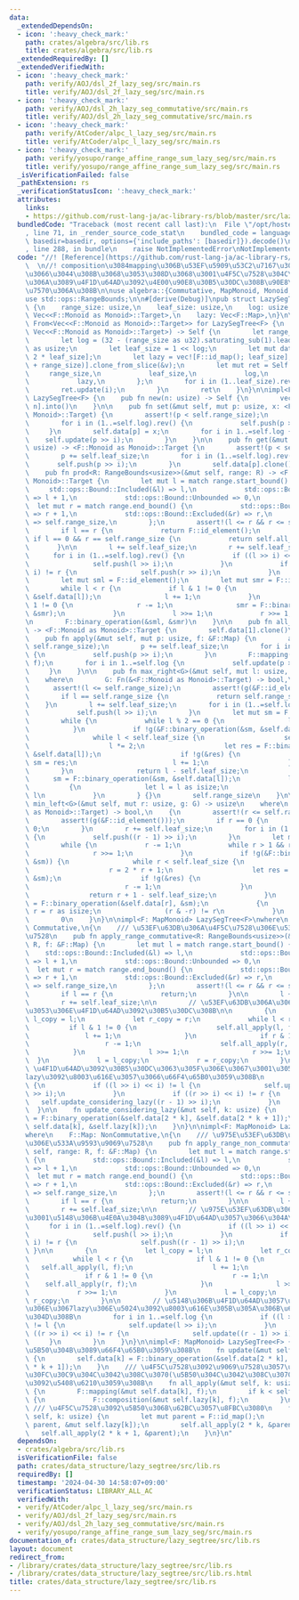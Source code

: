 ```yaml
---
data:
  _extendedDependsOn:
  - icon: ':heavy_check_mark:'
    path: crates/algebra/src/lib.rs
    title: crates/algebra/src/lib.rs
  _extendedRequiredBy: []
  _extendedVerifiedWith:
  - icon: ':heavy_check_mark:'
    path: verify/AOJ/dsl_2f_lazy_seg/src/main.rs
    title: verify/AOJ/dsl_2f_lazy_seg/src/main.rs
  - icon: ':heavy_check_mark:'
    path: verify/AOJ/dsl_2h_lazy_seg_commutative/src/main.rs
    title: verify/AOJ/dsl_2h_lazy_seg_commutative/src/main.rs
  - icon: ':heavy_check_mark:'
    path: verify/AtCoder/alpc_l_lazy_seg/src/main.rs
    title: verify/AtCoder/alpc_l_lazy_seg/src/main.rs
  - icon: ':heavy_check_mark:'
    path: verify/yosupo/range_affine_range_sum_lazy_seg/src/main.rs
    title: verify/yosupo/range_affine_range_sum_lazy_seg/src/main.rs
  _isVerificationFailed: false
  _pathExtension: rs
  _verificationStatusIcon: ':heavy_check_mark:'
  attributes:
    links:
    - https://github.com/rust-lang-ja/ac-library-rs/blob/master/src/lazysegtree.rs)
  bundledCode: "Traceback (most recent call last):\n  File \"/opt/hostedtoolcache/Python/3.10.14/x64/lib/python3.10/site-packages/onlinejudge_verify/documentation/build.py\"\
    , line 71, in _render_source_code_stat\n    bundled_code = language.bundle(stat.path,\
    \ basedir=basedir, options={'include_paths': [basedir]}).decode()\n  File \"/opt/hostedtoolcache/Python/3.10.14/x64/lib/python3.10/site-packages/onlinejudge_verify/languages/rust.py\"\
    , line 288, in bundle\n    raise NotImplementedError\nNotImplementedError\n"
  code: "//! [Reference](https://github.com/rust-lang-ja/ac-library-rs/blob/master/src/lazysegtree.rs)\
    \  \n//! composition\u3084mapping\u306B\u53EF\u5909\u53C2\u7167\u3092\u7528\u3044\
    \u3066\u3044\u308B\u3068\u3053\u308D\u3068\u3001\u4F5C\u7528\u304C\u53EF\u5909\
    \u306A\u3089\u4F1D\u64AD\u3092\u4E00\u90E8\u30B5\u30DC\u308B\u90E8\u5206\u304C\
    \u7570\u306A\u308B\n\nuse algebra::{Commutative, MapMonoid, Monoid, NonCommutative};\n\
    use std::ops::RangeBounds;\n\n#[derive(Debug)]\npub struct LazySegTree<F: MapMonoid>\
    \ {\n    range_size: usize,\n    leaf_size: usize,\n    log: usize,\n    data:\
    \ Vec<<F::Monoid as Monoid>::Target>,\n    lazy: Vec<F::Map>,\n}\n\nimpl<F: MapMonoid>\
    \ From<Vec<<F::Monoid as Monoid>::Target>> for LazySegTree<F> {\n    fn from(v:\
    \ Vec<<F::Monoid as Monoid>::Target>) -> Self {\n        let range_size = v.len();\n\
    \        let log = (32 - (range_size as u32).saturating_sub(1).leading_zeros())\
    \ as usize;\n        let leaf_size = 1 << log;\n        let mut data = vec![F::id_element();\
    \ 2 * leaf_size];\n        let lazy = vec![F::id_map(); leaf_size];\n        data[leaf_size..(leaf_size\
    \ + range_size)].clone_from_slice(&v);\n        let mut ret = Self {\n       \
    \     range_size,\n            leaf_size,\n            log,\n            data,\n\
    \            lazy,\n        };\n        for i in (1..leaf_size).rev() {\n    \
    \        ret.update(i);\n        }\n        ret\n    }\n}\n\nimpl<F: MapMonoid>\
    \ LazySegTree<F> {\n    pub fn new(n: usize) -> Self {\n        vec![F::id_element();\
    \ n].into()\n    }\n\n    pub fn set(&mut self, mut p: usize, x: <F::Monoid as\
    \ Monoid>::Target) {\n        assert!(p < self.range_size);\n        p += self.leaf_size;\n\
    \        for i in (1..=self.log).rev() {\n            self.push(p >> i);\n   \
    \     }\n        self.data[p] = x;\n        for i in 1..=self.log {\n        \
    \    self.update(p >> i);\n        }\n    }\n\n    pub fn get(&mut self, mut p:\
    \ usize) -> <F::Monoid as Monoid>::Target {\n        assert!(p < self.range_size);\n\
    \        p += self.leaf_size;\n        for i in (1..=self.log).rev() {\n     \
    \       self.push(p >> i);\n        }\n        self.data[p].clone()\n    }\n\n\
    \    pub fn prod<R: RangeBounds<usize>>(&mut self, range: R) -> <F::Monoid as\
    \ Monoid>::Target {\n        let mut l = match range.start_bound() {\n       \
    \     std::ops::Bound::Included(&l) => l,\n            std::ops::Bound::Excluded(&l)\
    \ => l + 1,\n            std::ops::Bound::Unbounded => 0,\n        };\n      \
    \  let mut r = match range.end_bound() {\n            std::ops::Bound::Included(&r)\
    \ => r + 1,\n            std::ops::Bound::Excluded(&r) => r,\n            std::ops::Bound::Unbounded\
    \ => self.range_size,\n        };\n        assert!(l <= r && r <= self.range_size);\n\
    \        if l == r {\n            return F::id_element();\n        }\n       \
    \ if l == 0 && r == self.range_size {\n            return self.all_prod();\n \
    \       }\n\n        l += self.leaf_size;\n        r += self.leaf_size;\n\n  \
    \      for i in (1..=self.log).rev() {\n            if ((l >> i) << i) != l {\n\
    \                self.push(l >> i);\n            }\n            if ((r >> i) <<\
    \ i) != r {\n                self.push(r >> i);\n            }\n        }\n\n\
    \        let mut sml = F::id_element();\n        let mut smr = F::id_element();\n\
    \        while l < r {\n            if l & 1 != 0 {\n                sml = F::binary_operation(&sml,\
    \ &self.data[l]);\n                l += 1;\n            }\n            if r &\
    \ 1 != 0 {\n                r -= 1;\n                smr = F::binary_operation(&self.data[r],\
    \ &smr);\n            }\n            l >>= 1;\n            r >>= 1;\n        }\n\
    \n        F::binary_operation(&sml, &smr)\n    }\n\n    pub fn all_prod(&self)\
    \ -> <F::Monoid as Monoid>::Target {\n        self.data[1].clone()\n    }\n\n\
    \    pub fn apply(&mut self, mut p: usize, f: &F::Map) {\n        assert!(p <\
    \ self.range_size);\n        p += self.leaf_size;\n        for i in (1..=self.log).rev()\
    \ {\n            self.push(p >> i);\n        }\n        F::mapping(&mut self.data[p],\
    \ f);\n        for i in 1..=self.log {\n            self.update(p >> i);\n   \
    \     }\n    }\n\n    pub fn max_right<G>(&mut self, mut l: usize, g: G) -> usize\n\
    \    where\n        G: Fn(&<F::Monoid as Monoid>::Target) -> bool,\n    {\n  \
    \      assert!(l <= self.range_size);\n        assert!(g(&F::id_element()));\n\
    \        if l == self.range_size {\n            return self.range_size;\n    \
    \    }\n        l += self.leaf_size;\n        for i in (1..=self.log).rev() {\n\
    \            self.push(l >> i);\n        }\n        let mut sm = F::id_element();\n\
    \        while {\n            while l % 2 == 0 {\n                l >>= 1;\n \
    \           }\n            if !g(&F::binary_operation(&sm, &self.data[l])) {\n\
    \                while l < self.leaf_size {\n                    self.push(l);\n\
    \                    l *= 2;\n                    let res = F::binary_operation(&sm,\
    \ &self.data[l]);\n                    if !g(&res) {\n                       \
    \ sm = res;\n                        l += 1;\n                    }\n        \
    \        }\n                return l - self.leaf_size;\n            }\n      \
    \      sm = F::binary_operation(&sm, &self.data[l]);\n            l += 1;\n  \
    \          {\n                let l = l as isize;\n                (l & -l) !=\
    \ l\n            }\n        } {}\n        self.range_size\n    }\n\n    pub fn\
    \ min_left<G>(&mut self, mut r: usize, g: G) -> usize\n    where\n        G: Fn(&<F::Monoid\
    \ as Monoid>::Target) -> bool,\n    {\n        assert!(r <= self.range_size);\n\
    \        assert!(g(&F::id_element()));\n        if r == 0 {\n            return\
    \ 0;\n        }\n        r += self.leaf_size;\n        for i in (1..=self.log).rev()\
    \ {\n            self.push((r - 1) >> i);\n        }\n        let mut sm = F::id_element();\n\
    \        while {\n            r -= 1;\n            while r > 1 && r % 2 != 0 {\n\
    \                r >>= 1;\n            }\n            if !g(&F::binary_operation(&self.data[r],\
    \ &sm)) {\n                while r < self.leaf_size {\n                    self.push(r);\n\
    \                    r = 2 * r + 1;\n                    let res = F::binary_operation(&self.data[r],\
    \ &sm);\n                    if !g(&res) {\n                        sm = res;\n\
    \                        r -= 1;\n                    }\n                }\n \
    \               return r + 1 - self.leaf_size;\n            }\n            sm\
    \ = F::binary_operation(&self.data[r], &sm);\n            {\n                let\
    \ r = r as isize;\n                (r & -r) != r\n            }\n        } {}\n\
    \        0\n    }\n}\n\nimpl<F: MapMonoid> LazySegTree<F>\nwhere\n    F::Map:\
    \ Commutative,\n{\n    /// \u53EF\u63DB\u306A\u4F5C\u7528\u306E\u533A\u9593\u9069\
    \u7528\n    pub fn apply_range_commutative<R: RangeBounds<usize>>(&mut self, range:\
    \ R, f: &F::Map) {\n        let mut l = match range.start_bound() {\n        \
    \    std::ops::Bound::Included(&l) => l,\n            std::ops::Bound::Excluded(&l)\
    \ => l + 1,\n            std::ops::Bound::Unbounded => 0,\n        };\n      \
    \  let mut r = match range.end_bound() {\n            std::ops::Bound::Included(&r)\
    \ => r + 1,\n            std::ops::Bound::Excluded(&r) => r,\n            std::ops::Bound::Unbounded\
    \ => self.range_size,\n        };\n        assert!(l <= r && r <= self.range_size);\n\
    \        if l == r {\n            return;\n        }\n\n        l += self.leaf_size;\n\
    \        r += self.leaf_size;\n\n        // \u53EF\u63DB\u306A\u306E\u3067\u3053\
    \u3053\u306E\u4F1D\u64AD\u3092\u30B5\u30DC\u308B\n\n        {\n            let\
    \ l_copy = l;\n            let r_copy = r;\n            while l < r {\n      \
    \          if l & 1 != 0 {\n                    self.all_apply(l, f);\n      \
    \              l += 1;\n                }\n                if r & 1 != 0 {\n \
    \                   r -= 1;\n                    self.all_apply(r, f);\n     \
    \           }\n                l >>= 1;\n                r >>= 1;\n          \
    \  }\n            l = l_copy;\n            r = r_copy;\n        }\n\n        //\
    \ \u4F1D\u64AD\u3092\u30B5\u30DC\u3063\u305F\u306E\u3067\u3001\u3053\u3053\u3067\
    lazy\u3092\u8003\u616E\u3057\u3066\u66F4\u65B0\u3059\u308B\n        for i in 1..=self.log\
    \ {\n            if ((l >> i) << i) != l {\n                self.update_considering_lazy(l\
    \ >> i);\n            }\n            if ((r >> i) << i) != r {\n             \
    \   self.update_considering_lazy((r - 1) >> i);\n            }\n        }\n  \
    \  }\n\n    fn update_considering_lazy(&mut self, k: usize) {\n        self.data[k]\
    \ = F::binary_operation(&self.data[2 * k], &self.data[2 * k + 1]);\n        F::mapping(&mut\
    \ self.data[k], &self.lazy[k]);\n    }\n}\n\nimpl<F: MapMonoid> LazySegTree<F>\n\
    where\n    F::Map: NonCommutative,\n{\n    /// \u975E\u53EF\u63DB\u306A\u4F5C\u7528\
    \u306E\u533A\u9593\u9069\u7528\n    pub fn apply_range_non_commutative<R: RangeBounds<usize>>(&mut\
    \ self, range: R, f: &F::Map) {\n        let mut l = match range.start_bound()\
    \ {\n            std::ops::Bound::Included(&l) => l,\n            std::ops::Bound::Excluded(&l)\
    \ => l + 1,\n            std::ops::Bound::Unbounded => 0,\n        };\n      \
    \  let mut r = match range.end_bound() {\n            std::ops::Bound::Included(&r)\
    \ => r + 1,\n            std::ops::Bound::Excluded(&r) => r,\n            std::ops::Bound::Unbounded\
    \ => self.range_size,\n        };\n        assert!(l <= r && r <= self.range_size);\n\
    \        if l == r {\n            return;\n        }\n\n        l += self.leaf_size;\n\
    \        r += self.leaf_size;\n\n        // \u975E\u53EF\u63DB\u306A\u306E\u3067\
    \u3001\u5148\u306B\u4E0A\u304B\u3089\u4F1D\u64AD\u3057\u3066\u304A\u304F\n   \
    \     for i in (1..=self.log).rev() {\n            if ((l >> i) << i) != l {\n\
    \                self.push(l >> i);\n            }\n            if ((r >> i) <<\
    \ i) != r {\n                self.push((r - 1) >> i);\n            }\n       \
    \ }\n\n        {\n            let l_copy = l;\n            let r_copy = r;\n \
    \           while l < r {\n                if l & 1 != 0 {\n                 \
    \   self.all_apply(l, f);\n                    l += 1;\n                }\n  \
    \              if r & 1 != 0 {\n                    r -= 1;\n                \
    \    self.all_apply(r, f);\n                }\n                l >>= 1;\n    \
    \            r >>= 1;\n            }\n            l = l_copy;\n            r =\
    \ r_copy;\n        }\n\n        // \u5148\u306B\u4F1D\u64AD\u3057\u3066\u3044\u308B\
    \u306E\u3067lazy\u306E\u5024\u3092\u8003\u616E\u305B\u305A\u306B\u66F4\u65B0\u3067\
    \u304D\u308B\n        for i in 1..=self.log {\n            if ((l >> i) << i)\
    \ != l {\n                self.update(l >> i);\n            }\n            if\
    \ ((r >> i) << i) != r {\n                self.update((r - 1) >> i);\n       \
    \     }\n        }\n    }\n}\n\nimpl<F: MapMonoid> LazySegTree<F> {\n    /// data\u3092\
    \u5B50\u304B\u3089\u66F4\u65B0\u3059\u308B\n    fn update(&mut self, k: usize)\
    \ {\n        self.data[k] = F::binary_operation(&self.data[2 * k], &self.data[2\
    \ * k + 1]);\n    }\n    /// \u4F5C\u7528\u3092\u9069\u7528\u3057\u3001lazy\u30CE\
    \u30FC\u30C9\u304C\u3042\u308C\u3070(\u5B50\u304C\u3042\u308C\u3070)\u4F5C\u7528\
    \u3092\u5408\u6210\u3059\u308B\n    fn all_apply(&mut self, k: usize, f: &F::Map)\
    \ {\n        F::mapping(&mut self.data[k], f);\n        if k < self.leaf_size\
    \ {\n            F::composition(&mut self.lazy[k], f);\n        }\n    }\n   \
    \ /// \u4F5C\u7528\u3092\u5B50\u306B\u62BC\u3057\u8FBC\u3080\n    fn push(&mut\
    \ self, k: usize) {\n        let mut parent = F::id_map();\n        std::mem::swap(&mut\
    \ parent, &mut self.lazy[k]);\n        self.all_apply(2 * k, &parent);\n     \
    \   self.all_apply(2 * k + 1, &parent);\n    }\n}\n"
  dependsOn:
  - crates/algebra/src/lib.rs
  isVerificationFile: false
  path: crates/data_structure/lazy_segtree/src/lib.rs
  requiredBy: []
  timestamp: '2024-04-30 14:58:07+09:00'
  verificationStatus: LIBRARY_ALL_AC
  verifiedWith:
  - verify/AtCoder/alpc_l_lazy_seg/src/main.rs
  - verify/AOJ/dsl_2f_lazy_seg/src/main.rs
  - verify/AOJ/dsl_2h_lazy_seg_commutative/src/main.rs
  - verify/yosupo/range_affine_range_sum_lazy_seg/src/main.rs
documentation_of: crates/data_structure/lazy_segtree/src/lib.rs
layout: document
redirect_from:
- /library/crates/data_structure/lazy_segtree/src/lib.rs
- /library/crates/data_structure/lazy_segtree/src/lib.rs.html
title: crates/data_structure/lazy_segtree/src/lib.rs
---
```

